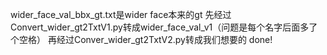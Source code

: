 wider_face_val_bbx_gt.txt是wider face本来的gt
先经过Convert_wider_gt2TxtV1.py转成wider_face_val_v1（问题是每个名字后面多了个空格）
再经过Conver_wider_gt2TxtV2.py转成我们想要的
done!
